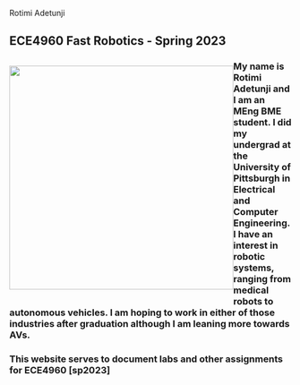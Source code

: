 Rotimi Adetunji 
## ECE4960 Fast Robotics - Spring 2023

<div>
    <p style="float: left;"><img src="Headshot2022.jpg" width="400" ></p>
</div>

### My name is Rotimi Adetunji and I am an MEng BME student. I did my undergrad at the University of Pittsburgh in Electrical and Computer Engineering. I have an interest in robotic systems, ranging from medical robots to autonomous vehicles. I am hoping to work in either of those industries after graduation although I am leaning more towards AVs.
### This website serves to document labs and other assignments for ECE4960 [sp2023]

